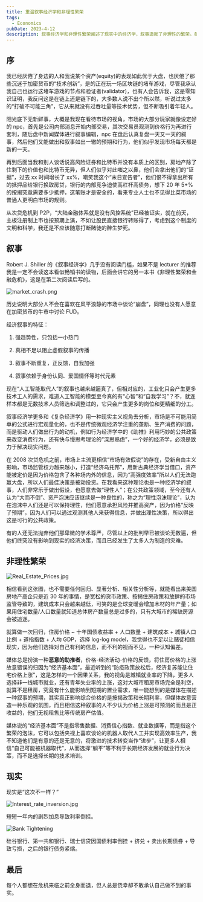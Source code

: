 ```yaml
---
title: 重温叙事经济学和非理性繁荣
tags:
  - Economics
pubDate: 2023-4-12
description: 叙事经济学和非理性繁荣阐述了现实中的经济学，叙事造就了非理性的繁荣。每个人都想在危机来临之前全身而退，但人总是侥幸却不敢承认自己做不到的事实。
---
```


## 序

我已经厌倦了身边的人和我说某个资产(equity)的表现如此优于大盘，也厌倦了那些沉迷于加密货币的“技术创新”，是的正在玩一场区块链的堵车游戏，尽管我承认我自己也运行这堵车游戏的节点和验证者(validator)，也有人会告诉我，这是零知识证明，我反问这是在链上还是链下的，大多数人说不出个所以然，听说过太多的“打破不可能三角”，它从来就没有过吞吐量等技术优势，但不断吸引着年轻人。

阳光底下无新鲜事，大概是我现在看待市场的视角，市场的大部分玩家就像设定好的 npc，首先是公司内部消息开始内部交易，其次交易员观测到价格行为再进行套利，随后盘中新闻媒体进行叙事编辑，npc 在盘后认真复盘一天又一天的叙事，然后他们又能做出和叙事如出一辙的预期和行为，他们似乎发现市场每天都是新的一天。

再到后面当我和别人谈话说高风险证券和比特币并没有本质上的区别，房地产除了住剩下的价值也和比特币无异，但人们似乎对此嗤之以鼻，他们会拿出他们的“证据”，过去 xx 时间增长了 xx%，嘲笑我这个“末日宣告者”，他们恨不得拿出所有的抵押品给银行换取房贷，银行的内部竞争迫使高杠杆高债务，想下 20 年 5+%的按揭究竟需要多少抵押，这笔账才是安全的，看来专业人士也不见得比菜市场的普通人更明白市场的规则。

从次贷危机到 P2P，“大陆金融体系就是没有风控系统”已经被证实，就在前天，主板注册制上市也按预期上演，不如让股民直接银行转账得了，考虑到这个制度的文明和科学，我还是不应该随意打断赌徒的醉生梦死。

## 叙事

Robert J. Shiller 的《叙事经济学》几乎没有阅读门槛，如果不是 lecturer 的推荐我是一定不会读这本看似畅销书的读物，后面会讲它的另一本书《非理性繁荣和金融危机》，这是在第二次阅读后写的。

![market_crash.png](/static/images/market_crash.png)

历史说明大部分人不会在喜欢在风平浪静的市场中谈论“崩盘”，同理也没有人愿意在加密货币的牛市中讨论 FUD。

经济叙事的特征：

1. 强趋势性，只包括一小热门

2. 真相不足以阻止虚假叙事的传播

3. 叙事不断重复，正反馈，自我加强

4. 叙事依赖于身份认同、爱国情怀等时代元素

现在“人工智能取代人”的叙事也越来越逼真了，但相对应的，工业化只会产生更多技术工人的需求，难道人工智能的模型至今真的有“心智”和“自我学习”？不，就连样本都是无数技术人员筛选和调整过的，它只会产生更多的岗位和更精细的分工。

叙事经济学更多和《复杂经济学》用一种现实主义视角去分析，市场是不可能用简单的公式进行宏观量化的，也不是传统微观经济学注重的垄断、生产消费的问题，而是驱动人们做出行为的动机，例如行为经济学中的《助推》利用巧妙的公共政策来改变消费行为，还有快与慢思考理论的“深思熟虑”，一个好的经济学，必须是致力于解决现实问题。

在 2008 次贷危机之前，市场上主流更相信“市场有效假说”的存在，受新自由主义影响，市场监管权力越来越小，打造“经济乌托邦”，用新古典经济学当借口，资产能被定价是因为价格包含了各种场内外的信息，因为“高强度效率”所以人们无法跑赢大盘，所以人们最佳决策是被动投资。在我看来这种理论也是一种经济学的叙事，人们非常乐于做出假设，也愿意去做“理性人”；在公共政策领域，至今还有人认为“大而不倒”、资产泡沫应该继续是一种良性的，称之为“理性泡沫理论”，认为在泡沫中人们还是可以保持理性，他们愿意承担风险并推高资产，因为价格“反映了预期”，因为人们可以通过观测其他人来获得信息，并做出理性决策，所以得出这是可行的公共政策。

有的人还无法抛弃他们那卑微的学术尊严，尽管以上的批判早已被谈论无数遍，但他们终究没有影响到现实的经济决策，而且已经发生了太多人为制造的灾难。

## 非理性繁荣

![Real_Estate_Prices.jpg](/static/images/Real_Estate_Prices.jpg)

相信看到这张图，也不需要任何回归、显著分析、相关性分析等，就能看出来美国房地产高企只是近 30 年的事情，是宽松的货币政策、按揭住房政策和放肆的市场监管导致的，建筑成本只会越来越低，可笑的是全球变暖会增加木材的年产量；如果用住宅数量/人口数量就知道总体房产数量总是过多的，只有大城市的稀缺房源会被追逐。

就算做一次回归，住房价格 ~ 十年国债收益率 + 人口数量 + 建筑成本 + 城镇人口比例 + 道指指数 + 人均 GDP，选择 log-log model，我觉得也不足以让赌徒相信现实，因为他们选择对自己有利的信息，而不利的视而不见，一种认知偏差。

媒体总是扮演一种**恶意的助推者**，价格-经济活动-价格的反馈，将住房价格的上涨故意错误的归因为“经济基本面”，最近听到的“防疫政策放松后，经济复苏能让住宅价格上涨”，这是怎样的一个因果关系，我的视角是城镇就业率的下降，更多人选择非一线城市就业，还有青年失业率的上涨，这对大城市租房市场完全是利空，就算不是租房，究竟有什么能影响到短期的置业需求，唯一能想到的是媒体在描述一种叙事的预期，其实真正影响综合价格的是按揭政策和长期利率，但媒体故意营造一种乐观的氛围，而且相信这种叙事的人不少认为价格上涨是可预测的而且是正收益的，他们无视租售比等传统房产估值。

媒体说的“经济基本面”不是指零售数据、消费信心指数、就业数据等，而是指这个繁荣的泡沫，它可以包括央视上喜欢谈论的机器人取代人工并实现高效率生产，我不知道他们是有意的还是无意的，将激进的技术转变当作“进步”，让更多人相信“自己可能被机器取代”，从而选择“躺平”等不利于长期经济发展的就业行为决策，而不是选择长期的技术培训。

## 现实

现实是“这次不一样？”

![Interest_rate_inversion.jpg](/static/images/Interest_rate_inversion.jpg)

短短一年内的剧烈加息导致利率倒挂。

![Bank Tightening](/static/images/Bank_Tightening.jpg)

硅谷银行、第一共和银行、瑞士信贷因国债利率倒挂 + 挤兑 + 卖出长期债券 + 导致亏损，之后的银行债务紧缩。

## 最后

每个人都想在危机来临之前全身而退，但人总是侥幸却不敢承认自己做不到的事实。
